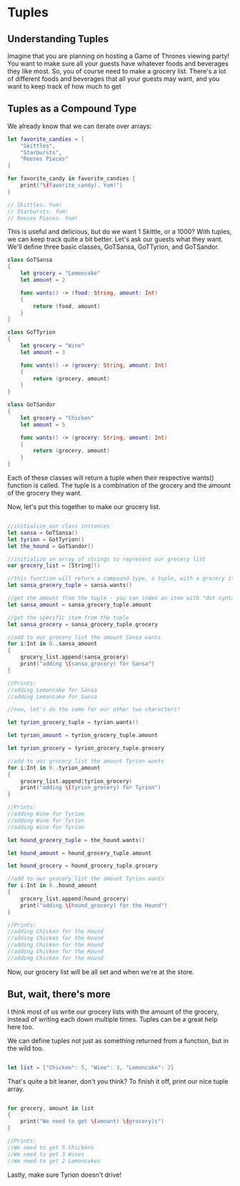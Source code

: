 # Tuples 

## Understanding Tuples

Imagine that you are planning on hosting a Game of Thrones viewing party! You want to make sure all your guests have whatever foods and beverages they like most. So, you of course need to make a grocery list. There's a lot of different foods and beverages that all your guests may want, and you want to keep track of how much to get

## Tuples as a Compound Type

We already know that we can iterate over arrays:

```swift
let favorite_candies = [
    "Skittles",
    "Starbursts",
    "Reeses Pieces"
]

for favorite_candy in favorite_candies {
    print("\(favorite_candy). Yum!")
}

// Skittles. Yum!
// Starbursts. Yum!
// Reeses Pieces. Yum!
```

This is useful and delicious, but do we want 1 Skittle, or a 1000? With tuples, we can keep track quite a bit better. Let's ask our guests what they want. We'll define three basic classes, GoTSansa, GoTTyrion, and GoTSandor.

```swift
class GoTSansa
{
    let grocery = "Lemoncake"
    let amount = 2

    func wants() -> (food: String, amount: Int)
    {
        return (food, amount)
    }
}

class GoTTyrion
{
    let grocery = "Wine"
    let amount = 3

    func wants() -> (grocery: String, amount: Int)
    {
        return (grocery, amount)
    }
}

class GoTSandor
{
    let grocery = "Chicken"
    let amount = 5

    func wants() -> (grocery: String, amount: Int)
    {
        return (grocery, amount)
    }
}
```

Each of these classes will return a tuple when their respective wants() function is called. The tuple is a combination of the grocery and the amount of the grocery they want.

Now, let's put this together to make our grocery list.

```swift

//initialize our class instances
let sansa = GoTSansa()
let tyrion = GotTyrion()
let the_hound = GoTSandor()

//initialize an array of strings to represent our grocery list
var grocery_list = [String]()

//this function will return a compound type, a tuple, with a grocery item and the amount of the item to get
let sansa_grocery_tuple = sansa.wants()

//get the amount from the tuple - you can index an item with "dot syntax" like so!
let sansa_amount = sansa_grocery_tuple.amount

//get the specific item from the tuple
let sansa_grocery = sansa_grocery_tuple.grocery

//add to our grocery list the amount Sansa wants
for i:Int in 0..sansa_amount
{
    grocery_list.append(sansa_grocery)
    print("adding \(sansa_grocery) for Sansa")
}

//Prints:
//adding Lemoncake for Sansa
//adding Lemoncake for Sansa

//now, let's do the same for our other two characters!

let tyrion_grocery_tuple = tyrion.wants()

let tyrion_amount = tyrion_grocery_tuple.amount

let tyrion_grocery = tyrion_grocery_tuple.grocery

//add to our grocery list the amount Tyrion wants
for i:Int in 0..tyrion_amount
{
    grocery_list.append(tyrion_grocery)
    print("adding \(tyrion_grocery) for Tyrion")
}

//Prints:
//adding Wine for Tyrion
//adding Wine for Tyrion
//adding Wine for Tyrion

let hound_grocery_tuple = the_hound.wants()

let hound_amount = hound_grocery_tuple.amount

let hound_grocery = hound_grocery_tuple.grocery

//add to our grocery list the amount Tyrion wants
for i:Int in 0..hound_amount
{
    grocery_list.append(hound_grocery)
    print("adding \(hound_grocery) for the Hound")
}

//Prints:
//adding Chicken for the Hound
//adding Chicken for the Hound
//adding Chicken for the Hound
//adding Chicken for the Hound
//adding Chicken for the Hound

```

Now, our grocery list will be all set and when we're at the store.

## But, wait, there's more

I think most of us write our grocery lists with the amount of the grocery, instead of writing each down multiple times. Tuples can be a great help here too.

We can define tuples not just as something returned from a function, but in the wild too.

```swift

let list = ["Chicken": 5, "Wine": 3, "Lemoncake": 2]

```

That's quite a bit leaner, don't you think? To finish it off, print our nice tuple array.

```swift

for grocery, amount in list
{
    print("We need to get \(amount) \(grocery)s")
}

//Prints:
//We need to get 5 Chickens
//We need to get 3 Wines
//We need to get 2 Lemoncakes

``` 

Lastly, make sure Tyrion doesn't drive!
